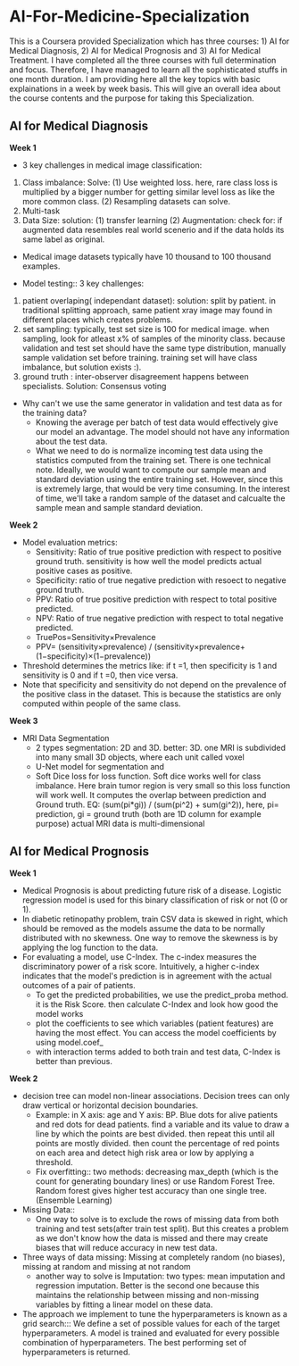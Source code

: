 # AI-For-Medicine-Specialization
This is a Coursera provided Specialization which has three courses: 1) AI for Medical Diagnosis, 2) AI for Medical Prognosis and 3) AI for Medical Treatment. 
I have completed all the three courses with full determination and focus. Therefore, I have managed to learn all the sophisticated stuffs in one month duration. 
I am providing here all the key topics with basic explainations in a week by week basis. This will give an overall idea about the course contents and the purpose for taking this Specialization. 

## AI for Medical Diagnosis                      
**Week 1**
- 3 key challenges in medical image classification: 
1. Class imbalance: 
Solve: (1) Use weighted loss. here, rare class loss is multiplied by a bigger number for getting similar level loss as like the more common class. (2) Resampling datasets can solve.
2. Multi-task 
3. Data Size: solution: (1) transfer learning (2) Augmentation: check for: if augmented data resembles real world scenerio and if the data holds its same label as original.
- Medical image datasets typically have 10 thousand to 100 thousand examples.

- Model testing:: 3 key challenges: 
1. patient overlaping( independant dataset): solution: split by patient. in traditional splitting approach, same patient xray image may found in different places which creates problems.
2. set sampling: typically, test set size is 100 for medical image. when sampling, look for atleast x% of samples of the minority class. because validation and test set should have the same type distribution, manually sample validation set before training. training set will have class imbalance, but solution exists :).
3. ground truth : inter-observer disagreement happens between specialists. Solution: Consensus voting
- Why can't we use the same generator in validation and test data as for the training data? 
  - Knowing the average per batch of test data would effectively give our model an advantage. The model should not have any information about the test data.
  - What we need to do is normalize incoming test data using the statistics computed from the training set. There is one technical note. Ideally, we would want to compute our sample mean and standard deviation using the entire training set. However, since this is extremely large, that would be very time consuming. In the interest of time, we'll take a random sample of the dataset and calcualte the sample mean and sample standard deviation.
  
**Week 2**
- Model evaluation metrics:
  - Sensitivity: Ratio of true positive prediction with respect to positive ground truth. sensitivity is how well the model predicts actual positive cases as positive.
  - Specificity: ratio of true negative prediction with resoect to negative ground truth.
  - PPV: Ratio of true positive prediction with respect to total positive predicted. 
  - NPV: Ratio of true negative prediction with respect to total negative predicted.
  - TruePos=Sensitivity×Prevalence
  - PPV= (sensitivity×prevalence) / (sensitivity×prevalence+(1−specificity)×(1−prevalence)) 
- Threshold determines the metrics like: if t =1, then specificity is 1 and sensitivity is 0 and if t =0, then vice versa.
- Note that specificity and sensitivity do not depend on the prevalence of the positive class in the dataset. This is because the statistics are only computed within people of the same class.

**Week 3**
- MRI Data Segmentation
  - 2 types segmentation: 2D and 3D. better: 3D. one MRI is subdivided into many small 3D objects, where each unit called voxel 
  - U-Net model for segmentation and
  - Soft Dice loss for loss function. Soft dice works well for class imbalance. Here brain tumor region is very small so this loss function will work well. It computes the overlap between prediction and Ground truth. EQ: (sum(pi*gi)) / (sum(pi^2) + sum(gi^2)), here, pi= prediction, gi = ground truth (both are 1D column for example purpose) actual MRI data is multi-dimensional


## AI for Medical Prognosis        
**Week 1**  
- Medical Prognosis is about predicting future risk of a disease. Logistic regression model is used for this binary classification of risk or not (0 or 1).
- In diabetic retinopathy problem, train CSV data is skewed in right, which should be removed as the models assume the data to be normally distributed with no skewness. One way to remove the skewness is by applying the log function to the data.
- For evaluating a model, use C-Index. The c-index measures the discriminatory power of a risk score. Intuitively, a higher c-index indicates that the model's prediction is in agreement with the actual outcomes of a pair of patients.
  - To get the predicted probabilities, we use the predict_proba method. it is the Risk Score. then calculate C-Index and look how good the model works
  - plot the coefficients to see which variables (patient features) are having the most effect. You can access the model coefficients by using model.coef_
  - with interaction terms added to both train and test data, C-Index is better than previous.   
  
**Week 2**
- decision tree can model non-linear associations. Decision trees can only draw vertical or horizontal decision boundaries. 
  - Example: in X axis: age and Y axis: BP. Blue dots for alive patients and red dots for dead patients. find a variable and its value to draw a line by which the points are best divided. then repeat this until all points are mostly divided. then count the percentage of red points on each area and detect high risk area or low by applying a threshold. 
  - Fix overfitting:: two methods: decreasing max_depth (which is the count for generating boundary lines) or use Random Forest Tree. Random forest gives higher test accuracy than one single tree. (Ensemble Learning)
- Missing Data::
  - One way to solve is to exclude the rows of missing data from both training and test sets(after train test split). But this creates a problem as we don't know how the data is missed and there may create biases that will reduce accuracy in new test data. 
- Three ways of data missing: Missing at completely random (no biases), missing at random and missing at not random
  - another way to solve is Imputation: two types: mean imputation and regression imputation. Better is the second one because this maintains the relationship between missing and non-missing variables by fitting a linear model on these data. 
- The approach we implement to tune the hyperparameters is known as a grid search::: We define a set of possible values for each of the target hyperparameters.
A model is trained and evaluated for every possible combination of hyperparameters. The best performing set of hyperparameters is returned.




